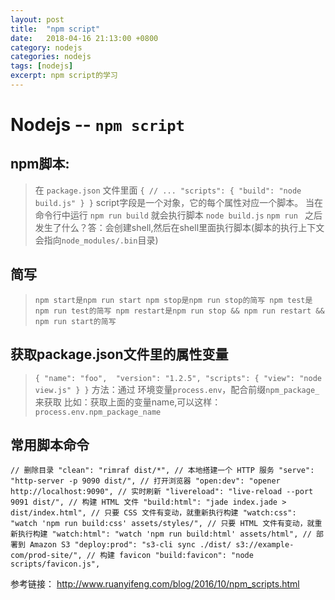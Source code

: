```yaml
---
layout: post
title:  "npm script"
date:   2018-04-16 21:13:00 +0800
category: nodejs
categories: nodejs
tags: [nodejs] 
excerpt: npm script的学习
---
```


# Nodejs -- `npm script`
## npm脚本: 
   >在 `package.json` 文件里面
   `{
  // ...
	  "scripts": {
	    "build": "node build.js"
	  }
	}`
	script字段是一个对象，它的每个属性对应一个脚本。
	当在命令行中运行 `npm run build` 就会执行脚本 	`node build.js`
	`npm run ` 之后发生了什么？答：会创建shell,然后在shell里面执行脚本(脚本的执行上下文会指向`node_modules/.bin`目录)

## 简写
>  `npm start是npm run start
	npm stop是npm run stop的简写
	npm test是npm run test的简写
	npm restart是npm run stop && npm run restart && npm run start的简写`
## 获取package.json文件里的属性变量
> `{
	  "name": "foo", 
	  "version": "1.2.5",
	  "scripts": {
	    "view": "node view.js"
	  }
	}`
	方法：通过 环境变量`process.env`，配合前缀`npm_package_`来获取
	比如：获取上面的变量name,可以这样： `process.env.npm_package_name`
## 常用脚本命令
`// 删除目录
"clean": "rimraf dist/*",
// 本地搭建一个 HTTP 服务
"serve": "http-server -p 9090 dist/",
// 打开浏览器
"open:dev": "opener http://localhost:9090",
// 实时刷新
 "livereload": "live-reload --port 9091 dist/",
// 构建 HTML 文件
"build:html": "jade index.jade > dist/index.html",
// 只要 CSS 文件有变动，就重新执行构建
"watch:css": "watch 'npm run build:css' assets/styles/",
// 只要 HTML 文件有变动，就重新执行构建
"watch:html": "watch 'npm run build:html' assets/html",
// 部署到 Amazon S3
"deploy:prod": "s3-cli sync ./dist/ s3://example-com/prod-site/",
// 构建 favicon
"build:favicon": "node scripts/favicon.js",`

参考链接： http://www.ruanyifeng.com/blog/2016/10/npm_scripts.html






